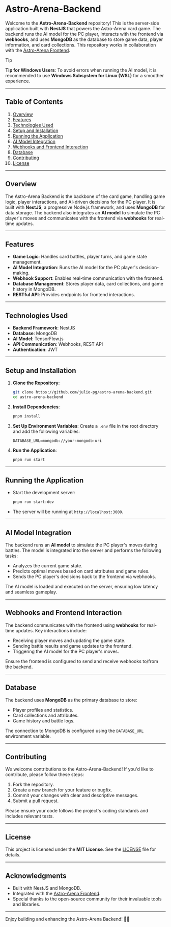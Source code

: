 # Astro-Arena-Backend

Welcome to the **Astro-Arena-Backend** repository! This is the server-side application built with **NestJS** that powers the Astro-Arena card game. The backend runs the AI model for the PC player, interacts with the frontend via **webhooks**, and uses **MongoDB** as the database to store game data, player information, and card collections. This repository works in collaboration with the [Astro-Arena Frontend](https://github.com/julio-pg/astro-arena-frontend).

> [!TIP]
> **Tip for Windows Users**: To avoid errors when running the AI model, it is recommended to use **Windows Subsystem for Linux (WSL)** for a smoother experience.

---

## Table of Contents

1. [Overview](#overview)
2. [Features](#features)
3. [Technologies Used](#technologies-used)
4. [Setup and Installation](#setup-and-installation)
5. [Running the Application](#running-the-application)
6. [AI Model Integration](#ai-model-integration)
7. [Webhooks and Frontend Interaction](#webhooks-and-frontend-interaction)
8. [Database](#database)
9. [Contributing](#contributing)
10. [License](#license)

---

## Overview

The Astro-Arena Backend is the backbone of the card game, handling game logic, player interactions, and AI-driven decisions for the PC player. It is built with **NestJS**, a progressive Node.js framework, and uses **MongoDB** for data storage. The backend also integrates an **AI model** to simulate the PC player's moves and communicates with the frontend via **webhooks** for real-time updates.

---

## Features

- **Game Logic**: Handles card battles, player turns, and game state management.
- **AI Model Integration**: Runs the AI model for the PC player's decision-making.
- **Webhook Support**: Enables real-time communication with the frontend.
- **Database Management**: Stores player data, card collections, and game history in MongoDB.
- **RESTful API**: Provides endpoints for frontend interactions.

---

## Technologies Used

- **Backend Framework**: NestJS
- **Database**: MongoDB
- **AI Model**: TensorFlow.js
- **API Communication**: Webhooks, REST API
- **Authentication**: JWT

---

## Setup and Installation

1. **Clone the Repository**:

   ```bash
   git clone https://github.com/julio-pg/astro-arena-backend.git
   cd astro-arena-backend
   ```

2. **Install Dependencies**:

   ```bash
   pnpm install
   ```

3. **Set Up Environment Variables**:
   Create a `.env` file in the root directory and add the following variables:

   ```env
   DATABASE_URL=mongodb://your-mongodb-uri
   ```

4. **Run the Application**:
   ```bash
   pnpm run start
   ```

---

## Running the Application

- Start the development server:
  ```bash
  pnpm run start:dev
  ```
- The server will be running at `http://localhost:3000`.

---

## AI Model Integration

The backend runs an **AI model** to simulate the PC player's moves during battles. The model is integrated into the server and performs the following tasks:

- Analyzes the current game state.
- Predicts optimal moves based on card attributes and game rules.
- Sends the PC player's decisions back to the frontend via webhooks.

The AI model is loaded and executed on the server, ensuring low latency and seamless gameplay.

---

## Webhooks and Frontend Interaction

The backend communicates with the frontend using **webhooks** for real-time updates. Key interactions include:

- Receiving player moves and updating the game state.
- Sending battle results and game updates to the frontend.
- Triggering the AI model for the PC player's moves.

Ensure the frontend is configured to send and receive webhooks to/from the backend.

---

## Database

The backend uses **MongoDB** as the primary database to store:

- Player profiles and statistics.
- Card collections and attributes.
- Game history and battle logs.

The connection to MongoDB is configured using the `DATABASE_URL` environment variable.

---

## Contributing

We welcome contributions to the Astro-Arena-Backend! If you'd like to contribute, please follow these steps:

1. Fork the repository.
2. Create a new branch for your feature or bugfix.
3. Commit your changes with clear and descriptive messages.
4. Submit a pull request.

Please ensure your code follows the project's coding standards and includes relevant tests.

---

## License

This project is licensed under the **MIT License**. See the [LICENSE](LICENSE) file for details.

---

## Acknowledgments

- Built with NestJS and MongoDB.
- Integrated with the [Astro-Arena Frontend](https://github.com/julio-pg/astro-arena-frontend).
- Special thanks to the open-source community for their invaluable tools and libraries.

---

Enjoy building and enhancing the Astro-Arena Backend! 🌌🚀
